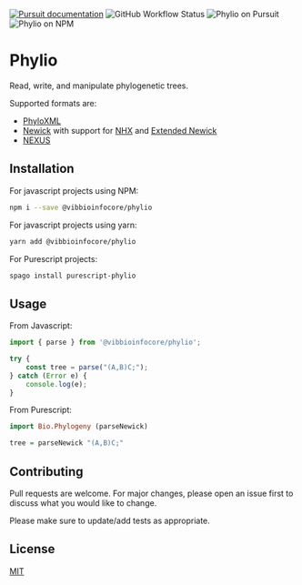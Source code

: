 [![Pursuit documentation](https://img.shields.io/badge/documentation-Pursuit-c4953a)](https://pursuit.purescript.org/packages/purescript-phylio)
![GitHub Workflow Status](https://img.shields.io/github/actions/workflow/status/vibbits/phylio/test.yml?branch=main&style=flat)
![Phylio on Pursuit](https://pursuit.purescript.org/packages/purescript-phylio/badge)
![Phylio on NPM](https://img.shields.io/npm/v/@vibbioinfocore/phylio)

# Phylio
Read, write, and manipulate phylogenetic trees.

Supported formats are:

* [PhyloXML](http://www.phyloxml.org/)
* [Newick](https://en.wikipedia.org/wiki/Newick_format) with support for [NHX](http://www.phylosoft.org/NHX/nhx.pdf) and [Extended Newick](https://doi.org/10.1186/1471-2105-9-532)
* [NEXUS](https://en.wikipedia.org/wiki/Nexus_file)

## Installation

For javascript projects using NPM:
```bash
npm i --save @vibbioinfocore/phylio
```

For javascript projects using yarn:
```bash
yarn add @vibbioinfocore/phylio
```

For Purescript projects:
```bash
spago install purescript-phylio
```

## Usage

From Javascript:
```typescript
import { parse } from '@vibbioinfocore/phylio';

try {
    const tree = parse("(A,B)C;");
} catch (Error e) {
    console.log(e);
}
```

From Purescript:
```haskell
import Bio.Phylogeny (parseNewick)

tree = parseNewick "(A,B)C;"
```

## Contributing

Pull requests are welcome. For major changes, please open an issue first to discuss what you would like to change.

Please make sure to update/add tests as appropriate.

## License

[MIT](https://choosealicense.com/licenses/mit/)
